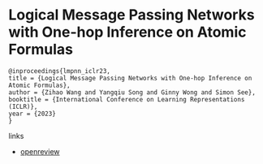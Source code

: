 # Logical Message Passing Networks with One-hop Inference on Atomic Formulas

```
@inproceedings{lmpnn_iclr23,
title = {Logical Message Passing Networks with One-hop Inference on Atomic Formulas},
author = {Zihao Wang and Yangqiu Song and Ginny Wong and Simon See},
booktitle = {International Conference on Learning Representations (ICLR)},
year = {2023}
}
```

links
- [openreview](https://openreview.net/forum?id=SoyOsp7i_l)
